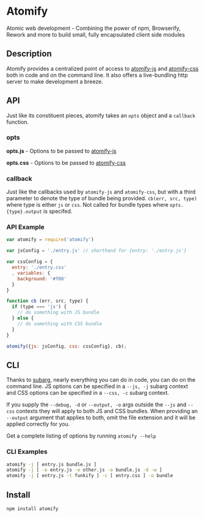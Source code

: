 Atomify
===============

Atomic web development - Combining the power of npm, Browserify, Rework and more to build small, fully encapsulated client side modules

## Description

Atomify provides a centralized point of access to [atomify-js](http://github.com/techwraith/atomify-js) and [atomify-css](http://github.com/techwraith/atomify-css) both in code and on the command line. It also offers a live-bundling http server to make development a breeze.

## API

Just like its constituent pieces, atomify takes an `opts` object and a `callback` function.

### opts

**opts.js** - Options to be passed to [atomify-js](https://github.com/techwraith/atomify-js#opts)

**opts.css** - Options to be passed to [atomify-css](https://github.com/techwraith/atomify-css#opts)

### callback

Just like the callbacks used by `atomify-js` and `atomify-css`, but with a third parameter to denote the type of bundle being provided. `cb(err, src, type)` where type is either `js` or `css`. Not called for bundle types where `opts.{type}.output` is specifed.

### API Example

```js
var atomify = require('atomify')

var jsConfig = './entry.js' // shorthand for {entry: './entry.js'}

var cssConfig = {
  entry: './entry.css'
  , variables: {
    background: '#f00'
  }
}

function cb (err, src, type) {
  if (type === 'js') {
    // do something with JS bundle
  } else {
    // do something with CSS bundle
  }
}

atomify({js: jsConfig, css: cssConfig}, cb);
```

## CLI

Thanks to [subarg](https://github.com/substack/subarg), nearly everything you can do in code, you can do on the command line. JS options can be specified in a `--js, -j` subarg context and CSS options can be specified in a `--css, -c` subarg context.

If you supply the `--debug, -d` or `--output, -o` args outside the `--js` and `--css` contexts they will apply to both JS and CSS bundles. When providing an `--output` argument that applies to both, omit the file extension and it will be applied correctly for you.

Get a complete listing of options by running `atomify --help`

### CLI Examples

```bash
atomify -j [ entry.js bundle.js ]
atomify -j [ -e entry.js -e other.js -o bundle.js -d -w ]
atomify -j [ entry.js -t funkify ] -c [ entry.css ] -o bundle
```

## Install

```bash
npm install atomify
```